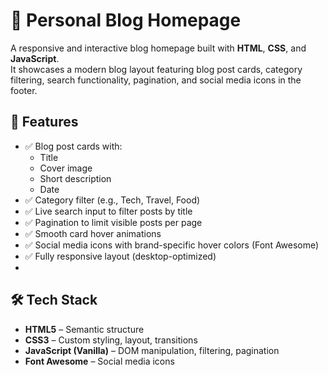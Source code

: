 # 📝 Personal Blog Homepage

A responsive and interactive blog homepage built with **HTML**, **CSS**, and **JavaScript**.  
It showcases a modern blog layout featuring blog post cards, category filtering, search functionality, pagination, and social media icons in the footer.

## 🚀 Features

- ✅ Blog post cards with:
  - Title
  - Cover image
  - Short description
  - Date
- ✅ Category filter (e.g., Tech, Travel, Food)
- ✅ Live search input to filter posts by title
- ✅ Pagination to limit visible posts per page
- ✅ Smooth card hover animations
- ✅ Social media icons with brand-specific hover colors (Font Awesome)
- ✅ Fully responsive layout (desktop-optimized)
- 
## 🛠️ Tech Stack

- **HTML5** – Semantic structure
- **CSS3** – Custom styling, layout, transitions
- **JavaScript (Vanilla)** – DOM manipulation, filtering, pagination
- **Font Awesome** – Social media icons
